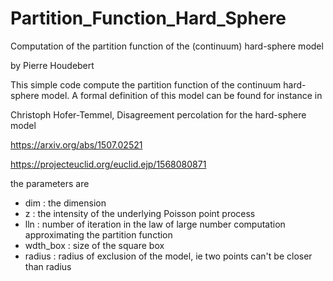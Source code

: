 # Partition_Function_Hard_Sphere
Computation of the partition function of the (continuum) hard-sphere model

by Pierre Houdebert

This simple code compute the partition function of the continuum hard-sphere model. A formal definition of this model can be found for instance in 

Christoph Hofer-Temmel, Disagreement percolation for the hard-sphere model

https://arxiv.org/abs/1507.02521

https://projecteuclid.org/euclid.ejp/1568080871

the parameters are
- dim : the dimension
- z : the intensity of the underlying Poisson point process
- lln : number of iteration in the law of large number computation approximating the partition function
- wdth_box : size of the square box
- radius : radius of exclusion of the model, ie two points can't be closer than radius
